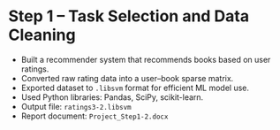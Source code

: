 # Step 1 – Task Selection and Data Cleaning

- Built a recommender system that recommends books based on user ratings.
- Converted raw rating data into a user–book sparse matrix.
- Exported dataset to `.libsvm` format for efficient ML model use.
- Used Python libraries: Pandas, SciPy, scikit-learn.
- Output file: `ratings3-2.libsvm`
- Report document: `Project_Step1-2.docx`
